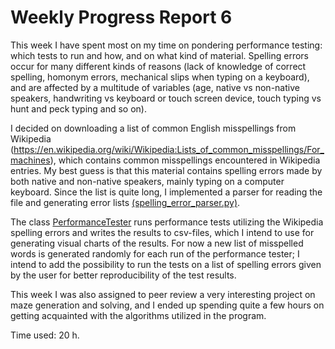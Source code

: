 # Weekly Progress Report 6

This week I have spent most on my time on pondering performance testing: which tests to run and how, and on what kind of material. Spelling errors occur for many different kinds of reasons (lack of knowledge of correct spelling, homonym errors, mechanical slips when typing on a keyboard), and are affected by a multitude of variables (age, native vs non-native speakers, handwriting vs keyboard or touch screen device, touch typing vs hunt and peck typing and so on).

I decided on downloading a list of common English misspellings from Wikipedia (https://en.wikipedia.org/wiki/Wikipedia:Lists_of_common_misspellings/For_machines), which contains common misspellings encountered in Wikipedia entries. My best guess is that this material contains spelling errors made by both native and non-native speakers, mainly typing on a computer keyboard. Since the list is quite long, I implemented a parser for reading the file and generating error lists [(spelling_error_parser.py)](../src/tets/spelling_error_parser.py).

The class [PerformanceTester](../src/tests/performance_tests.py) runs performance tests utilizing the Wikipedia spelling errors and writes the results to csv-files, which I intend to use for generating visual charts of the results.
For now a new list of misspelled words is generated randomly for each run of the performance tester; I intend to add the possibility to run the tests on a list of spelling errors given by the user for better reproducibility of the test results.

This week I was also assigned to peer review a very interesting project on maze generation and solving, and I ended up spending quite a few hours on getting acquainted with the algorithms utilized in the program.

Time used: 20 h.
